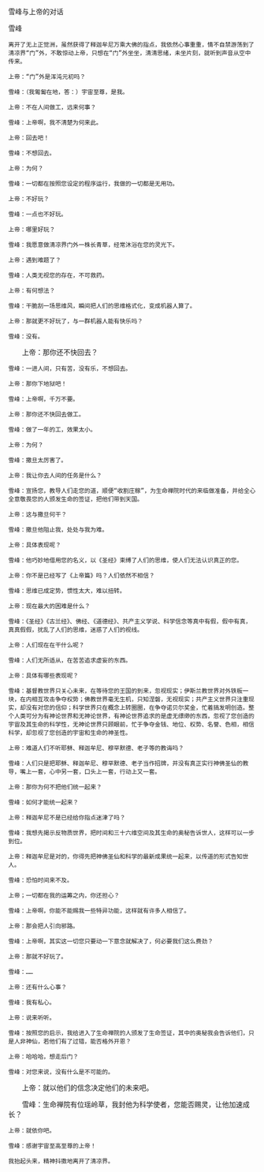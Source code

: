 雪峰与上帝的对话

雪峰


    离开了无上正觉洲，虽然获得了释迦牟尼万乘大佛的指点，我依然心事重重，情不自禁游荡到了清凉界“门”外，不敢惊动上帝，只想在“门”外坐坐，清清思绪，未坐片刻，就听到声音从空中传来。

    上帝：“门”外是浑沌元初吗？

    雪峰：（我匍匐在地，答：）宇宙至尊，是我。

    上帝：不在人间做工，远来何事？

    雪峰：上帝啊，我不清楚为何来此。

    上帝：回去吧！

    雪峰：不想回去。

    上帝：为何？

    雪峰：一切都在按照您设定的程序运行，我做的一切都是无用功。

    上帝：不好玩？

    雪峰：一点也不好玩。

    上帝：哪里好玩？

    雪峰：我愿意做清凉界门外一株长青草，经常沐浴在您的灵光下。

    上帝：遇到难题了？

    雪峰：人类无视您的存在，不可救药。

    上帝：有何想法？

    雪峰：干脆刮一场思维风，瞬间把人们的思维格式化，变成机器人算了。

    上帝：那就更不好玩了，与一群机器人能有快乐吗？

    雪峰：没有。

　　上帝：那你还不快回去？

    雪峰：一进人间，只有苦，没有乐，不想回去。

    上帝：那你下地狱吧！

    雪峰：上帝啊，千万不要。

    上帝：那你还不快回去做工。

    雪峰：做了一年的工，效果太小。

    上帝：为何？

    雪峰：撒旦太厉害了。

    上帝：我让你去人间的任务是什么？

    雪峰：宣扬您，教导人们走您的道，顺便“收割庄稼”，为生命禅院时代的来临做准备，并给全心全意敬畏您的人颁发生命的签证，把他们带到天国。

    上帝：这与撒旦何干？

    雪峰：撒旦他阻止我，处处与我为难。

    上帝：具体表现呢？

    雪峰：他巧妙地借用您的名义，以《圣经》束缚了人们的思维，使人们无法认识真正的您。

    上帝：你不是已经写了《上帝篇》吗？人们依然不相信？

    雪峰：思维已成定势，惯性太大，难以扭转。

    上帝：现在最大的困难是什么？

    雪峰：《圣经》《古兰经》、佛经、《道德经》、共产主义学说、科学信念等真中有假，假中有真，真真假假，扰乱了人们的思维，迷惑了人们的视线。

    上帝：人们现在在干什么呢？

    雪峰：人们无所适从，在苦苦追求虚妄的东西。

    上帝：具体有哪些表现呢？

    雪峰：基督教世界只关心未来，在等待您的王国的到来，忽视现实；伊斯兰教世界对外铁板一块，在内相互攻击争夺权势；佛教世界毫无生机，只知涅磐，无视现实；共产主义世界只注重现实，却没有对您的信仰；科学世界只在概念上转圈圈，在争夺诺贝尔奖金，忙着搞发明创造。整个人类可分为有神论世界和无神论世界，有神论世界追求的是虚无缥缈的东西，忽视了您创造的宇宙及其生命的科学性，无神论世界只顾眼前，忙于争夺金钱、地位、权势、名誉、色相，相信科学，却忽视了您创造的宇宙和生命的神圣性。

    上帝：难道人们不听耶稣、释迦牟尼、穆罕默德、老子等的教诲吗？

    雪峰：人们只是把耶稣、释迦牟尼、穆罕默德、老子当作招牌，并没有真正实行神佛圣仙的教导，嘴上一套，心中另一套，口头上一套，行动上又一套。

    上帝：那你为何不把他们统一起来？

    雪峰：如何才能统一起来？

    上帝：释迦牟尼不是已经给你指点迷津了吗？

    雪峰：我想先揭示反物质世界，把时间和三十六维空间及其生命的奥秘告诉世人，这样可以一步到位。

    上帝：释迦牟尼是对的，你得先把神佛圣仙和科学的最新成果统一起来，以传道的形式告知世人。

    雪峰：恐怕时间来不及。

    上帝；一切都在我的运筹之内，你还担心？

    雪峰：上帝啊，你能不能赐我一些特异功能，这样就有许多人相信了。

    上帝：那会把人引向邪路。

    雪峰：上帝啊，其实这一切您只要动一下意念就解决了，何必要我们这么费劲？

    上帝：那就不好玩了。

    雪峰：……

    上帝：还有什么心事？

    雪峰：我有私心。

    上帝：说来听听。

    雪峰：按照您的启示，我给进入了生命禅院的人颁发了生命签证，其中的奥秘我会告诉他们，只是人非神仙，若他们有了过错，能否格外开恩？

    上帝：哈哈哈，想走后门？

    雪峰：对您来说，没有什么是不可能的。

　　上帝：就以他们的信念决定他们的未来吧。

　　雪峰：生命禅院有位瑶岭草，我封他为科学使者，您能否赐灵，让他加速成长？

    上帝：就依你吧。

    雪峰：感谢宇宙至高至尊的上帝！

    我抬起头来，精神抖擞地离开了清凉界。




